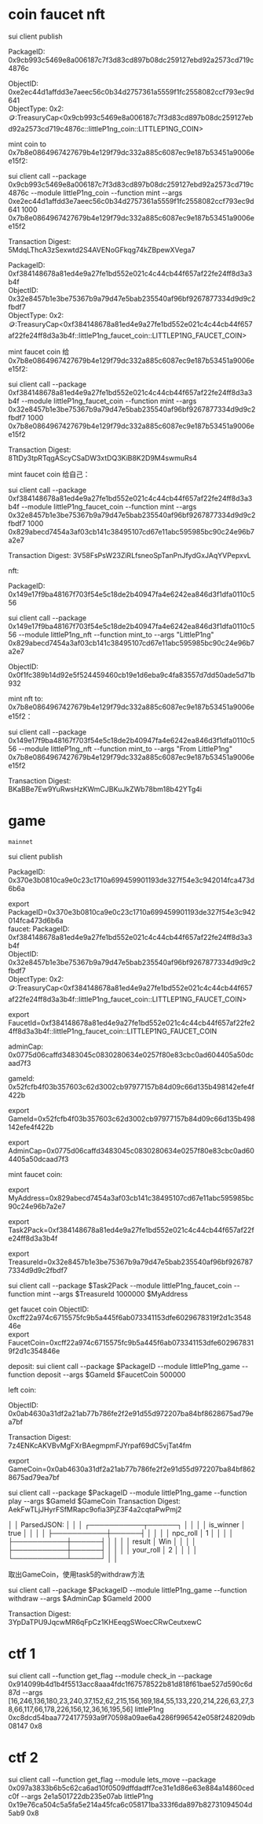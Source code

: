 # coin faucet nft

sui client publish

PackageID: 0x9cb993c5469e8a006187c7f3d83cd897b08dc259127ebd92a2573cd719c4876c                            

ObjectID: 0xe2ec44d1affdd3e7aeec56c0b34d2757361a5559f1fc2558082ccf793ec9d641  
ObjectType:  0x2::coin::TreasuryCap<0x9cb993c5469e8a006187c7f3d83cd897b08dc259127ebd92a2573cd719c4876c::littleP1ng_coin::LITTLEP1NG_COIN>     

mint coin to 0x7b8e0864967427679b4e129f79dc332a885c6087ec9e187b53451a9006ee15f2:

sui client call --package 0x9cb993c5469e8a006187c7f3d83cd897b08dc259127ebd92a2573cd719c4876c --module littleP1ng_coin --function mint --args 0xe2ec44d1affdd3e7aeec56c0b34d2757361a5559f1fc2558082ccf793ec9d641 1000 0x7b8e0864967427679b4e129f79dc332a885c6087ec9e187b53451a9006ee15f2

Transaction Digest: 5MdqLThcA3zSexwtd2S4AVENoGFkqg74kZBpewXVega7

PackageID: 0xf384148678a81ed4e9a27fe1bd552e021c4c44cb44f657af22fe24ff8d3a3b4f              
ObjectID: 0x32e8457b1e3be75367b9a79d47e5bab235540af96bf9267877334d9d9c2fbdf7                
ObjectType: 0x2::coin::TreasuryCap<0xf384148678a81ed4e9a27fe1bd552e021c4c44cb44f657af22fe24ff8d3a3b4f::littleP1ng_faucet_coin::LITTLEP1NG_FAUCET_COIN> 

mint faucet coin 给 0x7b8e0864967427679b4e129f79dc332a885c6087ec9e187b53451a9006ee15f2:

sui client call --package 0xf384148678a81ed4e9a27fe1bd552e021c4c44cb44f657af22fe24ff8d3a3b4f  --module littleP1ng_faucet_coin --function mint --args 0x32e8457b1e3be75367b9a79d47e5bab235540af96bf9267877334d9d9c2fbdf7  1000 0x7b8e0864967427679b4e129f79dc332a885c6087ec9e187b53451a9006ee15f2

Transaction Digest: 8TtDy3tpRTqgAScyCSaDW3xtDQ3KiB8K2D9M4swmuRs4

mint faucet coin 给自己：

sui client call --package 0xf384148678a81ed4e9a27fe1bd552e021c4c44cb44f657af22fe24ff8d3a3b4f  --module littleP1ng_faucet_coin --function mint --args 0x32e8457b1e3be75367b9a79d47e5bab235540af96bf9267877334d9d9c2fbdf7  1000 0x829abecd7454a3af03cb141c38495107cd67e11abc595985bc90c24e96b7a2e7

Transaction Digest: 3V58FsPsW23ZiRLfsneoSpTanPnJfydGxJAqYVPepxvL

nft:

PackageID: 0x149e17f9ba48167f703f54e5c18de2b40947fa4e6242ea846d3f1dfa0110c556       

sui client call --package 0x149e17f9ba48167f703f54e5c18de2b40947fa4e6242ea846d3f1dfa0110c556 --module littleP1ng_nft --function mint_to --args "LittleP1ng" 0x829abecd7454a3af03cb141c38495107cd67e11abc595985bc90c24e96b7a2e7

ObjectID: 0x0f1fc389b14d92e5f524459460cb19e1d6eba9c4fa83557d7dd50ade5d71b932           

mint nft to: 0x7b8e0864967427679b4e129f79dc332a885c6087ec9e187b53451a9006ee15f2：

sui client call --package 0x149e17f9ba48167f703f54e5c18de2b40947fa4e6242ea846d3f1dfa0110c556 --module littleP1ng_nft --function mint_to --args "From LittleP1ng" 0x7b8e0864967427679b4e129f79dc332a885c6087ec9e187b53451a9006ee15f2

Transaction Digest: BKaBBe7Ew9YuRwsHzKWmCJBKuJkZWb78bm18b42YTg4i


# game 

`mainnet`

sui client publish

PackageID: 0x370e3b0810ca9e0c23c1710a699459901193de327f54e3c942014fca473d6b6a  

export PackageID=0x370e3b0810ca9e0c23c1710a699459901193de327f54e3c942014fca473d6b6a  
faucet: 
PackageID: 0xf384148678a81ed4e9a27fe1bd552e021c4c44cb44f657af22fe24ff8d3a3b4f              
ObjectID: 0x32e8457b1e3be75367b9a79d47e5bab235540af96bf9267877334d9d9c2fbdf7                
ObjectType: 0x2::coin::TreasuryCap<0xf384148678a81ed4e9a27fe1bd552e021c4c44cb44f657af22fe24ff8d3a3b4f::littleP1ng_faucet_coin::LITTLEP1NG_FAUCET_COIN> 

export FaucetId=0xf384148678a81ed4e9a27fe1bd552e021c4c44cb44f657af22fe24ff8d3a3b4f::littleP1ng_faucet_coin::LITTLEP1NG_FAUCET_COIN

adminCap: 0x0775d06caffd3483045c0830280634e0257f80e83cbc0ad604405a50dcaad7f3                 

gameId: 0x52fcfb4f03b357603c62d3002cb97977157b84d09c66d135b498142efe4f422b 

export GameId=0x52fcfb4f03b357603c62d3002cb97977157b84d09c66d135b498142efe4f422b 

export AdminCap=0x0775d06caffd3483045c0830280634e0257f80e83cbc0ad604405a50dcaad7f3                        

mint faucet coin:

export MyAddress=0x829abecd7454a3af03cb141c38495107cd67e11abc595985bc90c24e96b7a2e7

export Task2Pack=0xf384148678a81ed4e9a27fe1bd552e021c4c44cb44f657af22fe24ff8d3a3b4f              

export TreasureId=0x32e8457b1e3be75367b9a79d47e5bab235540af96bf9267877334d9d9c2fbdf7          

sui client call --package $Task2Pack --module littleP1ng_faucet_coin --function mint --args $TreasureId 1000000 $MyAddress

get faucet coin
ObjectID: 0xcff22a974c6715575fc9b5a445f6ab073341153dfe6029678319f2d1c354846e       
export FaucetCoin=0xcff22a974c6715575fc9b5a445f6ab073341153dfe6029678319f2d1c354846e                   

deposit:
sui client call --package $PackageID --module littleP1ng_game --function deposit --args $GameId $FaucetCoin 500000

left coin:

ObjectID: 0x0ab4630a31df2a21ab77b786fe2f2e91d55d972207ba84bf8628675ad79ea7bf    

Transaction Digest: 7z4ENKcAKVBvMgFXrBAegmpmFJYrpaf69dC5vjTat4fm

export GameCoin=0x0ab4630a31df2a21ab77b786fe2f2e91d55d972207ba84bf8628675ad79ea7bf    

sui client call --package $PackageID --module littleP1ng_game --function play --args $GameId $GameCoin
Transaction Digest: AekFwTLjJHyrFSfMRapc9ofia3PjZ3F4a2cqtaPwPmj2

│  │ ParsedJSON:                                                                                                │
│  │   ┌───────────┬──────┐                                                                                     │
│  │   │ is_winner │ true │                                                                                     │
│  │   ├───────────┼──────┤                                                                                     │
│  │   │ npc_roll  │ 1    │                                                                                     │
│  │   ├───────────┼──────┤                                                                                     │
│  │   │ result    │ Win  │                                                                                     │
│  │   ├───────────┼──────┤                                                                                     │
│  │   │ your_roll │ 2    │                                                                                     │
│  │   └───────────┴──────┘                                                                                     │
│                            

取出GameCoin，使用task5的withdraw方法

sui client call --package $PackageID --module littleP1ng_game --function withdraw --args $AdminCap $GameId 2000

Transaction Digest: 3YpDaTPU9JqcwMR6qFpCz1KHEeqgSWoecCRwCeutxewC

# ctf 1

sui client call --function get_flag --module check_in --package 0x914099b4d1b4f5513acc8aaa4fdc1f67578522b81d818f61bae527d590c6d87d --args [16,246,136,180,23,240,37,152,62,215,156,169,184,55,133,220,214,226,63,27,38,66,117,66,178,226,156,12,36,16,195,56] littleP1ng 0xc8dcd54baa7724177593a9f70598a09ae6a4286f996542e058f248209db08147  0x8

# ctf 2

sui client call --function get_flag --module lets_move --package 0x097a3833b6b5c62ca6ad10f0509dffdadff7ce31e1d86e63e884a14860cedc0f --args 2e1a501722db235e07ab littleP1ng 0x19e76ca504c5a5fa5e214a45fca6c058171ba333f6da897b82731094504d5ab9 0x8